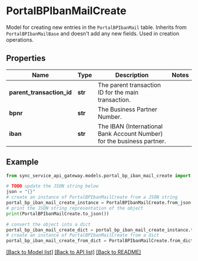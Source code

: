 # PortalBPIbanMailCreate

Model for creating new entries in the `PortalBPIbanMail` table.  Inherits from `PortalBPIbanMailBase` and doesn't add any new fields. Used in creation operations.

## Properties

Name | Type | Description | Notes
------------ | ------------- | ------------- | -------------
**parent_transaction_id** | **str** | The parent transaction ID for the main transaction. | 
**bpnr** | **str** | The Business Partner Number. | 
**iban** | **str** | The IBAN (International Bank Account Number) for the business partner. | 

## Example

```python
from sync_service_api_gateway.models.portal_bp_iban_mail_create import PortalBPIbanMailCreate

# TODO update the JSON string below
json = "{}"
# create an instance of PortalBPIbanMailCreate from a JSON string
portal_bp_iban_mail_create_instance = PortalBPIbanMailCreate.from_json(json)
# print the JSON string representation of the object
print(PortalBPIbanMailCreate.to_json())

# convert the object into a dict
portal_bp_iban_mail_create_dict = portal_bp_iban_mail_create_instance.to_dict()
# create an instance of PortalBPIbanMailCreate from a dict
portal_bp_iban_mail_create_from_dict = PortalBPIbanMailCreate.from_dict(portal_bp_iban_mail_create_dict)
```
[[Back to Model list]](../README.md#documentation-for-models) [[Back to API list]](../README.md#documentation-for-api-endpoints) [[Back to README]](../README.md)


